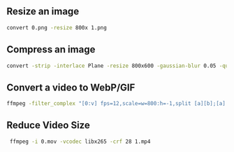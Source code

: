 ## Resize an image
```bash
convert 0.png -resize 800x 1.png
```

## Compress an image
```bash
convert -strip -interlace Plane -resize 800x600 -gaussian-blur 0.05 -quality 85% 0.png 1.png
```

## Convert a video to WebP/GIF
```bash
ffmpeg -filter_complex "[0:v] fps=12,scale=w=800:h=-1,split [a][b];[a] palettegen [p];[b][p] paletteuse" -i 0.mov 1.gif
```

## Reduce Video Size
```bash
 ffmpeg -i 0.mov -vcodec libx265 -crf 28 1.mp4
```
